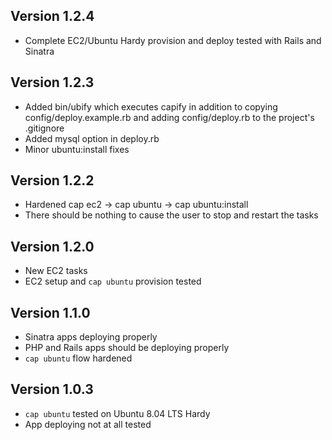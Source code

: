 Version 1.2.4
-------------

* Complete EC2/Ubuntu Hardy provision and deploy tested with Rails and Sinatra

Version 1.2.3
-------------

* Added bin/ubify which executes capify in addition to copying config/deploy.example.rb and adding config/deploy.rb to the project's .gitignore
* Added mysql option in deploy.rb
* Minor ubuntu:install fixes

Version 1.2.2
-------------

* Hardened cap ec2 -> cap ubuntu -> cap ubuntu:install
* There should be nothing to cause the user to stop and restart the tasks

Version 1.2.0
-------------

* New EC2 tasks
* EC2 setup and `cap ubuntu` provision tested

Version 1.1.0
-------------

* Sinatra apps deploying properly
* PHP and Rails apps should be deploying properly
* `cap ubuntu` flow hardened

Version 1.0.3
-------------

* `cap ubuntu` tested on Ubuntu 8.04 LTS Hardy
* App deploying not at all tested